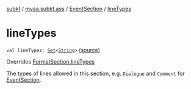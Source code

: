 [subkt](../../index.md) / [myaa.subkt.ass](../index.md) / [EventSection](index.md) / [lineTypes](./line-types.md)

# lineTypes

`val lineTypes: `[`Set`](https://kotlinlang.org/api/latest/jvm/stdlib/kotlin.collections/-set/index.html)`<`[`String`](https://kotlinlang.org/api/latest/jvm/stdlib/kotlin/-string/index.html)`>` [(source)](https://github.com/Myaamori/SubKt/blob/0.1.7/src/main/kotlin/myaa/subkt/ass/parser.kt#L1020)

Overrides [FormatSection.lineTypes](../-format-section/line-types.md)

The types of lines allowed in this section, e.g. `Dialogue` and `Comment` for
[EventSection](index.md).

